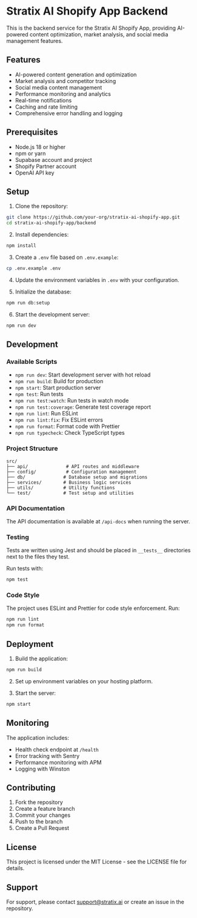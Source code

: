 # Stratix AI Shopify App Backend

This is the backend service for the Stratix AI Shopify App, providing AI-powered content optimization, market analysis, and social media management features.

## Features

- AI-powered content generation and optimization
- Market analysis and competitor tracking
- Social media content management
- Performance monitoring and analytics
- Real-time notifications
- Caching and rate limiting
- Comprehensive error handling and logging

## Prerequisites

- Node.js 18 or higher
- npm or yarn
- Supabase account and project
- Shopify Partner account
- OpenAI API key

## Setup

1. Clone the repository:
```bash
git clone https://github.com/your-org/stratix-ai-shopify-app.git
cd stratix-ai-shopify-app/backend
```

2. Install dependencies:
```bash
npm install
```

3. Create a `.env` file based on `.env.example`:
```bash
cp .env.example .env
```

4. Update the environment variables in `.env` with your configuration.

5. Initialize the database:
```bash
npm run db:setup
```

6. Start the development server:
```bash
npm run dev
```

## Development

### Available Scripts

- `npm run dev`: Start development server with hot reload
- `npm run build`: Build for production
- `npm start`: Start production server
- `npm test`: Run tests
- `npm run test:watch`: Run tests in watch mode
- `npm run test:coverage`: Generate test coverage report
- `npm run lint`: Run ESLint
- `npm run lint:fix`: Fix ESLint errors
- `npm run format`: Format code with Prettier
- `npm run typecheck`: Check TypeScript types

### Project Structure

```
src/
├── api/              # API routes and middleware
├── config/           # Configuration management
├── db/              # Database setup and migrations
├── services/        # Business logic services
├── utils/           # Utility functions
└── test/            # Test setup and utilities
```

### API Documentation

The API documentation is available at `/api-docs` when running the server.

### Testing

Tests are written using Jest and should be placed in `__tests__` directories next to the files they test.

Run tests with:
```bash
npm test
```

### Code Style

The project uses ESLint and Prettier for code style enforcement. Run:
```bash
npm run lint
npm run format
```

## Deployment

1. Build the application:
```bash
npm run build
```

2. Set up environment variables on your hosting platform.

3. Start the server:
```bash
npm start
```

## Monitoring

The application includes:
- Health check endpoint at `/health`
- Error tracking with Sentry
- Performance monitoring with APM
- Logging with Winston

## Contributing

1. Fork the repository
2. Create a feature branch
3. Commit your changes
4. Push to the branch
5. Create a Pull Request

## License

This project is licensed under the MIT License - see the LICENSE file for details.

## Support

For support, please contact support@stratix.ai or create an issue in the repository. 